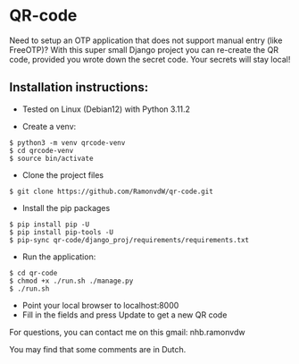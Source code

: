 # QR-code

Need to setup an OTP application that does not support manual entry (like FreeOTP)?
With this super small Django project you can re-create the QR code, provided you wrote down the secret code. Your secrets will stay local!

## Installation instructions:

- Tested on Linux (Debian12) with Python 3.11.2

- Create a venv:
```
$ python3 -m venv qrcode-venv
$ cd qrcode-venv
$ source bin/activate
```

- Clone the project files
```
$ git clone https://github.com/RamonvdW/qr-code.git
```

- Install the pip packages
```
$ pip install pip -U
$ pip install pip-tools -U
$ pip-sync qr-code/django_proj/requirements/requirements.txt
```

- Run the application:
```
$ cd qr-code
$ chmod +x ./run.sh ./manage.py
$ ./run.sh
```

- Point your local browser to localhost:8000
- Fill in the fields and press Update to get a new QR code

For questions, you can contact me on this gmail: nhb.ramonvdw

You may find that some comments are in Dutch.

